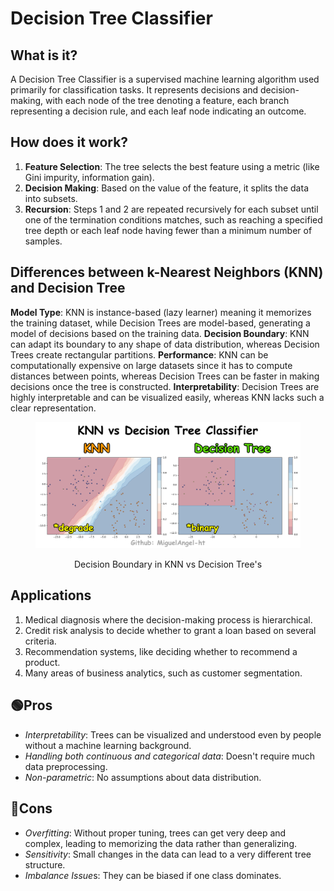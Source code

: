 # Decision Tree Classifier

## What is it?
A Decision Tree Classifier is a supervised machine learning algorithm used primarily for classification tasks. It represents decisions and decision-making, with each node of the tree denoting a feature, each branch representing a decision rule, and each leaf node indicating an outcome.

## How does it work?
1. **Feature Selection**: The tree selects the best feature using a metric (like Gini impurity, information gain).
2. **Decision Making**: Based on the value of the feature, it splits the data into subsets.
3. **Recursion**: Steps 1 and 2 are repeated recursively for each subset until one of the termination conditions matches, such as reaching a specified tree depth or each leaf node having fewer than a minimum number of samples.
   
## Differences between k-Nearest Neighbors (KNN) and Decision Tree

**Model Type**: KNN is instance-based (lazy learner) meaning it memorizes the training dataset, while Decision Trees are model-based, generating a model of decisions based on the training data.
**Decision Boundary**: KNN can adapt its boundary to any shape of data distribution, whereas Decision Trees create rectangular partitions.
**Performance**: KNN can be computationally expensive on large datasets since it has to compute distances between points, whereas Decision Trees can be faster in making decisions once the tree is constructed.
**Interpretability**: Decision Trees are highly interpretable and can be visualized easily, whereas KNN lacks such a clear representation.

<div align="center">
   <figure>
       <img src="knnvsDT.png" alt="Alternate text for the image" width="700px">
       <p>Decision Boundary in KNN vs Decision Tree's</p>
   </figure>
</div>


## Applications
1. Medical diagnosis where the decision-making process is hierarchical.
2. Credit risk analysis to decide whether to grant a loan based on several criteria.
3. Recommendation systems, like deciding whether to recommend a product.
4. Many areas of business analytics, such as customer segmentation.
   
## 🟢Pros
* *Interpretability*: Trees can be visualized and understood even by people without a machine learning background.
* *Handling both continuous and categorical data*: Doesn't require much data preprocessing.
* *Non-parametric*: No assumptions about data distribution.

## 🔴Cons
* *Overfitting*: Without proper tuning, trees can get very deep and complex, leading to memorizing the data rather than generalizing.
* *Sensitivity*: Small changes in the data can lead to a very different tree structure.
* *Imbalance Issue*s: They can be biased if one class dominates.
